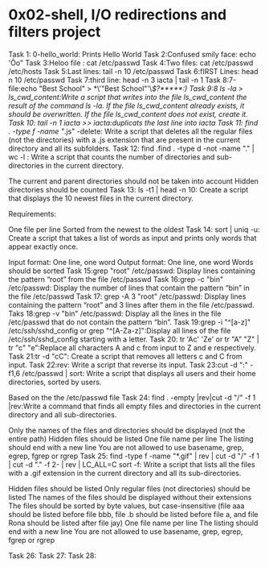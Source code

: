 # 0x02-shell, I/O redirections and filters project
Task 1: 0-hello_world: Prints Hello World
Task 2:Confused smily face: echo 'Ôo"
Task 3:Heloo file : cat /etc/passwd
Task 4:Two files: cat /etc/passwd /etc/hosts
Task 5:Last lines: tail -n 10 /etc/passwd
Task 6:fIRST Lines: head n 10 /etc/passwd
Task 7:third line: head -n 3 iacta | tail -n 1
Task 8:7-file:echo "Best School" > \*\\'"Best School"\'\\*$\?\*\*\*\*\*:)
Task 9:8 ls -la > ls_cwd_content:Write a script that writes into the file ls_cwd_content the result of the command ls -la. If the file ls_cwd_content already exists, it should be overwritten. If the file ls_cwd_content does not exist, create it.
Task 10: tail -n 1 iacta >> iacta:duplicats the last line into iacta
Task 11: find . -type f -name "*.js" -delete: Write a script that deletes all the regular files (not the directories) with a .js extension that are present in the current directory and all its subfolders.
Task 12: find .find . -type d -not -name "." | wc -l : Write a script that counts the number of directories and sub-directories in the current directory.

The current and parent directories should not be taken into account
Hidden directories should be counted
Task 13: ls -t1 | head -n 10: Create a script that displays the 10 newest files in the current directory.

Requirements:

One file per line
Sorted from the newest to the oldest
Task 14: sort | uniq -u: Create a script that takes a list of words as input and prints only words that appear exactly once.

Input format: One line, one word
Output format: One line, one word
Words should be sorted
Task 15:grep "root" /etc/passwd: Display lines containing the pattern “root” from the file /etc/passwd
Task 16:grep -c "bin" /etc/passwd: Display the number of lines that contain the pattern “bin” in the file /etc/passwd
Task 17: grep -A 3 "root" /etc/passwd: Display lines containing the pattern “root” and 3 lines after them in the file /etc/passwd.
Taks 18:grep -v "bin" /etc/passwd: Display all the lines in the file /etc/passwd that do not contain the pattern “bin”.
Task 19:grep -i "^[a-z]" /etc/ssh/sshd_config or grep "^[A-Za-z]":Display all lines of the file /etc/ssh/sshd_config starting with a letter.
Task 20: tr 'Ac' 'Ze' or tr "A" "Z" | tr "c" "e":Replace all characters A and c from input to Z and e respectively.
Task 21:tr -d "cC": Create a script that removes all letters c and C from input.
Task 22:rev: Write a script that reverse its input.
Task 23:cut -d ":" -f1,6 /etc/passwd | sort: Write a script that displays all users and their home directories, sorted by users.

Based on the the /etc/passwd file
Task 24: find . -empty |rev|cut -d "/" -f 1 |rev:Write a command that finds all empty files and directories in the current directory and all sub-directories.

Only the names of the files and directories should be displayed (not the entire path)
Hidden files should be listed
One file name per line
The listing should end with a new line
You are not allowed to use basename, grep, egrep, fgrep or rgrep
Task 25: find -type f -name "*.gif" | rev | cut -d "/" -f 1 | cut -d "." -f 2- | rev | LC_ALL=C sort -f: Write a script that lists all the files with a .gif extension in the current directory and all its sub-directories.

Hidden files should be listed
Only regular files (not directories) should be listed
The names of the files should be displayed without their extensions
The files should be sorted by byte values, but case-insensitive (file aaa should be listed before file bbb, file .b should be listed before file a, and file Rona should be listed after file jay)
One file name per line
The listing should end with a new line
You are not allowed to use basename, grep, egrep, fgrep or rgrep

Task 26:
Task 27:
Task 28:

